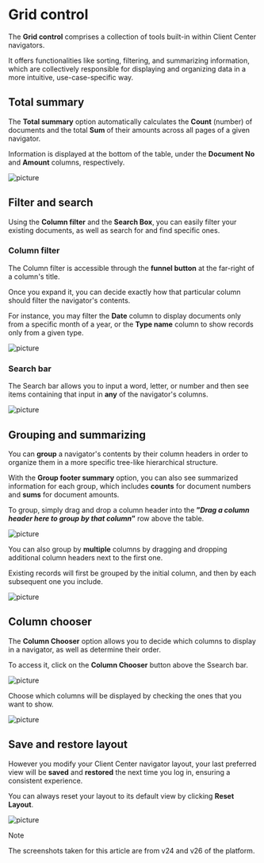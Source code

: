 # Grid control 

The **Grid control** comprises a collection of tools built-in within Client Center navigators. 

It offers functionalities like sorting, filtering, and summarizing information, which are collectively responsible for displaying and organizing data in a more intuitive, use-case-specific way.

## Total summary

The **Total summary** option automatically calculates the **Count** (number) of documents and the total **Sum** of their amounts across all pages of a given navigator.

Information is displayed at the bottom of the table, under the **Document No** and **Amount** columns, respectively.

![picture](pictures/Grid_control_summary_11_06.png)

## Filter and search

Using the **Column filter** and the **Search Box**, you can easily filter your existing documents, as well as search for and find specific ones.

### Column filter

The Column filter is accessible through the **funnel button** at the far-right of a column's title.

Once you expand it, you can decide exactly how that particular column should filter the navigator's contents.

For instance, you may filter the **Date** column to display documents only from a specific month of a year, or the **Type name** column to show records only from a given type.

![picture](pictures/Grid_control_column_filter_11_06.png)

### Search bar

The Search bar allows you to input a word, letter, or number and then see items containing that input in **any** of the navigator's columns.

![picture](pictures/Grid_control_filter_box_11_06.png)

## Grouping and summarizing

You can **group** a navigator's contents by their column headers in order to organize them in a more specific tree-like hierarchical structure.

With the **Group footer summary** option, you can also see summarized information for each group, which includes **counts** for document numbers and **sums** for document amounts.

To group, simply drag and drop a column header into the **”_Drag a column header here to group by that column_”** row above the table.

![picture](pictures/Grid_control_grouping_11_06.png)

You can also group by **multiple** columns by dragging and dropping additional column headers next to the first one. 

Existing records will first be grouped by the initial column, and then by each subsequent one you include.

![picture](pictures/Grid_control_multiple_grouping_11_06.png)

## Column chooser

The **Column Chooser** option allows you to decide which columns to display in a navigator, as well as determine their order.

To access it, click on the **Column Chooser** button above the Ssearch bar. 

![picture](pictures/columnchooser_v26.png)

Choose which columns will be displayed by checking the ones that you want to show.

![picture](pictures/columns_v26.png)

## Save and restore layout

However you modify your Client Center navigator layout, your last preferred view will be **saved** and **restored** the next time you log in, ensuring a consistent experience.

You can always reset your layout to its default view by clicking **Reset Layout**.

![picture](pictures/resetlayout_v26.png)

> [!NOTE]
> 
> The screenshots taken for this article are from v24 and v26 of the platform.
